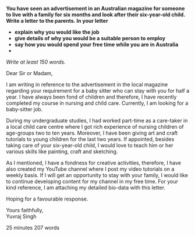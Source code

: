 **You have seen an advertisement in an Australian magazine for someone to live with a family for six months and look after their six-year-old child.**  
**Write a letter to the parents. In your letter**  
- **explain why you would like the job**
- **give details of why you would be a suitable person to employ**
- **say how you would spend your free time while you are in Australia**  
-   
*Write at least 150 words.*  

Dear Sir or Madam,

I am writing in reference to the advertisement in the local magazine regarding your requirement for a baby sitter who can stay with you for half a year. I have always been fond of children and therefore, I have recently completed my course in nursing and child care. Currently, I am looking for a baby-sitter job.

During my undergraduate studies, I had worked part-time as a care-taker in a local child care centre where I got rich experience of nursing children of age-groups two to ten years. Moreover, I have been giving art and craft tutorials to young children for the last two years. If appointed, besides taking care of your six-year-old child, I would love to teach him or her various skills like painting, craft and sketching.

As I mentioned, I have a fondness for creative activities, therefore, I have also created my YouTube channel where I post my video tutorials on a weekly basis. If I will get an opportunity to stay with your family, I would like to continue developing content for my channel in my free time. For your kind reference, I am attaching my detailed bio-data with this letter.

Hoping for a favourable response.

Yours faithfully,   
Yuvraj Singh


25 minutes 207 words
